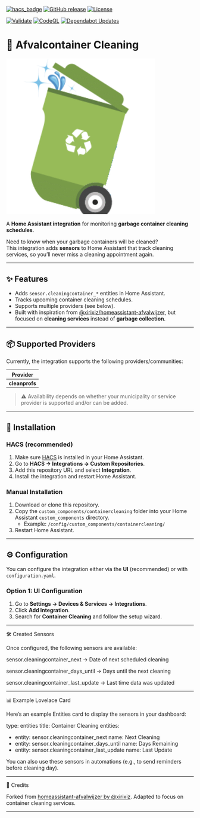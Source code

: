 [![hacs_badge](https://img.shields.io/badge/HACS-Custom-orange.svg)](https://github.com/hacs/integration)
[![GitHub release](https://img.shields.io/github/v/release/PatrickSt1991/ha-afvalcontainer-cleaning)](https://github.com/PatrickSt1991/ha-afvalcontainer-cleaning/releases)
[![License](https://img.shields.io/github/license/PatrickSt1991/ha-afvalcontainer-cleaning)](LICENSE)

[![Validate](https://github.com/PatrickSt1991/ha-afvalcontainer-cleaning/actions/workflows/validate.yaml/badge.svg)](https://github.com/PatrickSt1991/ha-afvalcontainer-cleaning/actions/workflows/validate.yaml)
[![CodeQL](https://github.com/PatrickSt1991/ha-afvalcontainer-cleaning/actions/workflows/github-code-scanning/codeql/badge.svg)](https://github.com/PatrickSt1991/ha-afvalcontainer-cleaning/actions/workflows/github-code-scanning/codeql)
[![Dependabot Updates](https://github.com/PatrickSt1991/ha-afvalcontainer-cleaning/actions/workflows/dependabot/dependabot-updates/badge.svg)](https://github.com/PatrickSt1991/ha-afvalcontainer-cleaning/actions/workflows/dependabot/dependabot-updates)

# 🧼 Afvalcontainer Cleaning

<img src="https://raw.githubusercontent.com/PatrickSt1991/ha-afvalcontainer-cleaning/refs/heads/main/clean-container.png" alt="clean container" width="400">

A **Home Assistant integration** for monitoring **garbage container cleaning schedules**.  

Need to know when your garbage containers will be cleaned?  
This integration adds **sensors** to Home Assistant that track cleaning services, so you’ll never miss a cleaning appointment again.  

---

## ✨ Features
- Adds `sensor.cleaningcontainer_*` entities in Home Assistant.  
- Tracks upcoming container cleaning schedules.  
- Supports multiple providers (see below).  
- Built with inspiration from [@xirixiz/homeassistant-afvalwijzer](https://github.com/xirixiz/homeassistant-afvalwijzer), but focused on **cleaning services** instead of **garbage collection**.

---

## 📦 Supported Providers
Currently, the integration supports the following providers/communities:

| Provider   |
|------------|
| **cleanprofs** |

> ⚠️ Availability depends on whether your municipality or service provider is supported and/or can be added.

---

## 🚀 Installation

### HACS (recommended)
1. Make sure [HACS](https://hacs.xyz/) is installed in your Home Assistant.  
2. Go to **HACS → Integrations → Custom Repositories**.  
3. Add this repository URL and select **Integration**.  
4. Install the integration and restart Home Assistant.  

### Manual Installation
1. Download or clone this repository.  
2. Copy the `custom_components/containercleaning` folder into your Home Assistant `custom_components` directory.  
   - Example: `/config/custom_components/containercleaning/`  
3. Restart Home Assistant.  

---

## ⚙️ Configuration

You can configure the integration either via the **UI** (recommended) or with `configuration.yaml`.  

### Option 1: UI Configuration
1. Go to **Settings → Devices & Services → Integrations**.  
2. Click **Add Integration**.  
3. Search for **Container Cleaning** and follow the setup wizard.  


---

🛠️ Created Sensors

Once configured, the following sensors are available:

sensor.cleaningcontainer_next → Date of next scheduled cleaning

sensor.cleaningcontainer_days_until → Days until the next cleaning

sensor.cleaningcontainer_last_update → Last time data was updated



---

📊 Example Lovelace Card

Here’s an example Entities card to display the sensors in your dashboard:

type: entities
title: Container Cleaning
entities:
  - entity: sensor.cleaningcontainer_next
    name: Next Cleaning
  - entity: sensor.cleaningcontainer_days_until
    name: Days Remaining
  - entity: sensor.cleaningcontainer_last_update
    name: Last Update

You can also use these sensors in automations (e.g., to send reminders before cleaning day).


---

🙌 Credits

Forked from [homeassistant-afvalwijzer by @xirixiz](https://github.com/xirixiz/homeassistant-afvalwijzer).
Adapted to focus on container cleaning services.


---
